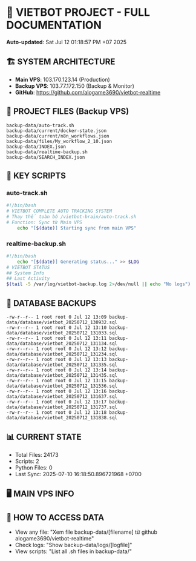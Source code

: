 # 🤖 VIETBOT PROJECT - FULL DOCUMENTATION
**Auto-updated**: Sat Jul 12 01:18:57 PM +07 2025

## 🏗️ SYSTEM ARCHITECTURE
- **Main VPS**: 103.170.123.14 (Production)
- **Backup VPS**: 103.77.172.150 (Backup & Monitor)
- **GitHub**: https://github.com/alogame3690/vietbot-realtime

## 📁 PROJECT FILES (Backup VPS)
```
backup-data/auto-track.sh
backup-data/current/docker-state.json
backup-data/current/n8n_workflows.json
backup-data/files/My_workflow_2_10.json
backup-data/INDEX.json
backup-data/realtime-backup.sh
backup-data/SEARCH_INDEX.json
```

## 🔧 KEY SCRIPTS
### auto-track.sh
```bash
#!/bin/bash
# VIETBOT COMPLETE AUTO TRACKING SYSTEM
# Thay thế toàn bộ /vietbot-brain/auto-track.sh
# Function: Sync từ Main VPS
    echo "[$(date)] Starting sync from main VPS"
```
### realtime-backup.sh
```bash
#!/bin/bash
    echo "[$(date)] Generating status..." >> $LOG
# VIETBOT STATUS
## System Info
## Last Activity
$(tail -5 /var/log/vietbot-backup.log 2>/dev/null || echo "No logs")
```

## 💾 DATABASE BACKUPS
```
-rw-r--r-- 1 root root 0 Jul 12 13:09 backup-data/database/vietbot_20250712_130932.sql
-rw-r--r-- 1 root root 0 Jul 12 13:10 backup-data/database/vietbot_20250712_131033.sql
-rw-r--r-- 1 root root 0 Jul 12 13:11 backup-data/database/vietbot_20250712_131134.sql
-rw-r--r-- 1 root root 0 Jul 12 13:12 backup-data/database/vietbot_20250712_131234.sql
-rw-r--r-- 1 root root 0 Jul 12 13:13 backup-data/database/vietbot_20250712_131335.sql
-rw-r--r-- 1 root root 0 Jul 12 13:14 backup-data/database/vietbot_20250712_131435.sql
-rw-r--r-- 1 root root 0 Jul 12 13:15 backup-data/database/vietbot_20250712_131536.sql
-rw-r--r-- 1 root root 0 Jul 12 13:16 backup-data/database/vietbot_20250712_131637.sql
-rw-r--r-- 1 root root 0 Jul 12 13:17 backup-data/database/vietbot_20250712_131737.sql
-rw-r--r-- 1 root root 0 Jul 12 13:18 backup-data/database/vietbot_20250712_131838.sql
```

## 📊 CURRENT STATE
- Total Files: 24173
- Scripts: 2
- Python Files: 0
- Last Sync: 2025-07-10 16:18:50.896721968 +0700

## 🖥️ MAIN VPS INFO


## 🚨 HOW TO ACCESS DATA
- View any file: "Xem file backup-data/[filename] từ github alogame3690/vietbot-realtime"
- Check logs: "Show backup-data/logs/[logfile]"
- View scripts: "List all .sh files in backup-data/"
